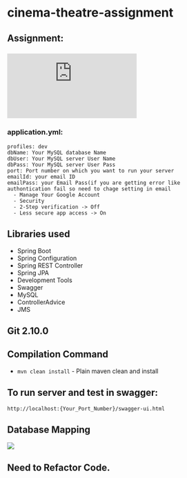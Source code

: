# cinema-theatre-assignment

## Assignment:

### ![To test API in swagger](http://movietheatremanagement-env.eba-eu5tvrpd.ap-south-1.elasticbeanstalk.com/swagger-ui.html#/)

### application.yml:
```
profiles: dev
dbName: Your MySQL database Name
dbUser: Your MySQL server User Name
dbPass: Your MySQL server User Pass
port: Port number on which you want to run your server
emailId: your email ID
emailPass: your Email Pass(if you are getting error like authontication fail so need to chage setting in email
  - Manage Your Google Account
  - Security
  - 2-Step verification -> Off
  - Less secure app access -> On
```

## Libraries used
- Spring Boot
- Spring Configuration
- Spring REST Controller
- Spring JPA
- Development Tools
- Swagger
- MySQL
- ControllerAdvice
- JMS

## Git 2.10.0

## Compilation Command
- `mvn clean install` - Plain maven clean and install

## To run server and test in swagger:
`http://localhost:{Your_Port_Number}/swagger-ui.html`

## Database Mapping
![](https://user-images.githubusercontent.com/25608527/93095620-f6068e80-f6c0-11ea-92d7-da54660a3f62.png)


## Need to Refactor Code.
